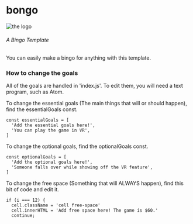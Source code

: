 # bongo
![the logo](https://raw.githubusercontent.com/exurd/bongo/main/assets/logo.png)
###### A Bingo Template

You can easily make a bingo for anything with this template.

### How to change the goals

All of the goals are handled in 'index.js'. To edit them, you will need a text program, such as Atom.

To change the essential goals (The main things that will or should happen), find the essentialGoals const.

```
const essentialGoals = [
  'Add the essential goals here!',
  'You can play the game in VR',
]
```

To change the optional goals, find the optionalGoals const.

```
const optionalGoals = [
  'Add the optional goals here!',
  'Someone falls over while showing off the VR feature',
]
```

To change the free space (Something that will ALWAYS happen), find this bit of code and edit it.

```
if (i === 12) {
  cell.className = 'cell free-space'
  cell.innerHTML = 'Add free space here! The game is $60.'
  continue;
```
